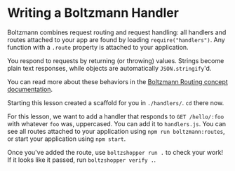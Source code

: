 # Writing a Boltzmann Handler

Boltzmann combines request routing and request handling: all handlers and
routes attached to your app are found by loading `require("handlers")`. Any
function with a `.route` property is attached to your application.

You respond to requests by returning (or throwing) values. Strings become plain
text responses, while objects are automatically `JSON.stringify`'d.

You can read more about these behaviors in the [Boltzmann Routing concept
documentation](https://www.boltzmann.dev/en/docs/latest/concepts/handlers/).

Starting this lesson created a scaffold for you in `./handlers/`. `cd` there
now.

For this lesson, we want to add a handler that responds to `GET /hello/:foo`
with whatever `foo` was, uppercased. You can add it to `handlers.js`. You can
see all routes attached to your application using `npm run boltzmann:routes`,
or start your application using `npm start`.

Once you've added the route, use `boltzshopper run .` to check your work! If it
looks like it passed, run `boltzshopper verify .`.

